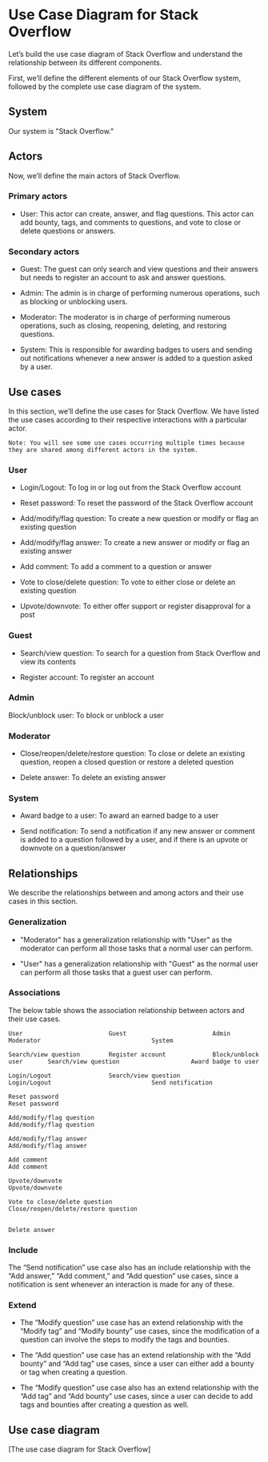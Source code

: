 # Use Case Diagram for Stack Overflow
Let’s build the use case diagram of Stack Overflow and understand the relationship between its different components.

First, we’ll define the different elements of our Stack Overflow system, followed by the complete use case diagram of the system.

## System
Our system is "Stack Overflow."

## Actors
Now, we’ll define the main actors of Stack Overflow.


### Primary actors
- User: This actor can create, answer, and flag questions. This actor can add bounty, tags, and comments to questions, and vote to close or delete questions or answers.

### Secondary actors
- Guest: The guest can only search and view questions and their answers but needs to register an account to ask and answer questions.

- Admin: The admin is in charge of performing numerous operations, such as blocking or unblocking users.

- Moderator: The moderator is in charge of performing numerous operations, such as closing, reopening, deleting, and restoring questions.

- System: This is responsible for awarding badges to users and sending out notifications whenever a new answer is added to a question asked by a user.

## Use cases
In this section, we’ll define the use cases for Stack Overflow. We have listed the use cases according to their respective interactions with a particular actor.
```
Note: You will see some use cases occurring multiple times because they are shared among different actors in the system.
```
### User
- Login/Logout: To log in or log out from the Stack Overflow account

- Reset password: To reset the password of the Stack Overflow account

- Add/modify/flag question: To create a new question or modify or flag an existing question

- Add/modify/flag answer: To create a new answer or modify or flag an existing answer

- Add comment: To add a comment to a question or answer

- Vote to close/delete question: To vote to either close or delete an existing question

- Upvote/downvote: To either offer support or register disapproval for a post

### Guest
- Search/view question: To search for a question from Stack Overflow and view its contents

- Register account: To register an account

### Admin
Block/unblock user: To block or unblock a user

### Moderator
- Close/reopen/delete/restore question: To close or delete an existing question, reopen a closed question or restore a deleted question

- Delete answer: To delete an existing answer

### System
- Award badge to a user: To award an earned badge to a user

- Send notification: To send a notification if any new answer or comment is added to a question followed by a user, and if there is an upvote or downvote on a question/answer

## Relationships
We describe the relationships between and among actors and their use cases in this section.


### Generalization
- "Moderator" has a generalization relationship with "User" as the moderator can perform all those tasks that a normal user can perform.

- "User" has a generalization relationship with "Guest" as the normal user can perform all those tasks that a guest user can perform.
### Associations

The below table shows the association relationship between actors and their use cases.
```
User                        Guest                        Admin                    Moderator                               System

Search/view question        Register account             Block/unblock user       Search/view question                    Award badge to user

Login/Logout                Search/view question                                  Login/Logout                            Send notification

Reset password                                                                    Reset password

Add/modify/flag question                                                          Add/modify/flag question

Add/modify/flag answer                                                            Add/modify/flag answer

Add comment                                                                       Add comment

Upvote/downvote                                                                   Upvote/downvote

Vote to close/delete question                                                     Close/reopen/delete/restore question

                                                                                  Delete answer
```

### Include
The “Send notification” use case also has an include relationship with the “Add answer,” “Add comment,” and “Add question” use cases, since a notification is sent whenever an interaction is made for any of these.

### Extend
- The “Modify question” use case has an extend relationship with the “Modify tag” and “Modify bounty” use cases, since the modification of a question can involve the steps to modify the tags and bounties.

- The “Add question” use case has an extend relationship with the “Add bounty” and “Add tag” use cases, since a user can either add a bounty or tag when creating a question.

- The “Modify question” use case also has an extend relationship with the “Add tag” and “Add bounty” use cases, since a user can decide to add tags and bounties after creating a question as well.

## Use case diagram

[The use case diagram for Stack Overflow]
